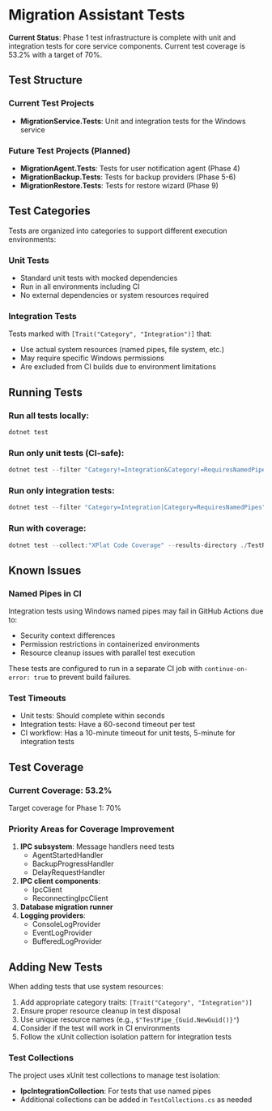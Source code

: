 # Migration Assistant Tests

**Current Status**: Phase 1 test infrastructure is complete with unit and integration tests for core service components. Current test coverage is 53.2% with a target of 70%.

## Test Structure

### Current Test Projects
- **MigrationService.Tests**: Unit and integration tests for the Windows service

### Future Test Projects (Planned)
- **MigrationAgent.Tests**: Tests for user notification agent (Phase 4)
- **MigrationBackup.Tests**: Tests for backup providers (Phase 5-6)
- **MigrationRestore.Tests**: Tests for restore wizard (Phase 9)

## Test Categories

Tests are organized into categories to support different execution environments:

### Unit Tests
- Standard unit tests with mocked dependencies
- Run in all environments including CI
- No external dependencies or system resources required

### Integration Tests
Tests marked with `[Trait("Category", "Integration")]` that:
- Use actual system resources (named pipes, file system, etc.)
- May require specific Windows permissions
- Are excluded from CI builds due to environment limitations

## Running Tests

### Run all tests locally:
```powershell
dotnet test
```

### Run only unit tests (CI-safe):
```powershell
dotnet test --filter "Category!=Integration&Category!=RequiresNamedPipes"
```

### Run only integration tests:
```powershell
dotnet test --filter "Category=Integration|Category=RequiresNamedPipes"
```

### Run with coverage:
```powershell
dotnet test --collect:"XPlat Code Coverage" --results-directory ./TestResults
```

## Known Issues

### Named Pipes in CI
Integration tests using Windows named pipes may fail in GitHub Actions due to:
- Security context differences
- Permission restrictions in containerized environments  
- Resource cleanup issues with parallel test execution

These tests are configured to run in a separate CI job with `continue-on-error: true` to prevent build failures.

### Test Timeouts
- Unit tests: Should complete within seconds
- Integration tests: Have a 60-second timeout per test
- CI workflow: Has a 10-minute timeout for unit tests, 5-minute for integration tests

## Test Coverage

### Current Coverage: 53.2%
Target coverage for Phase 1: 70%

### Priority Areas for Coverage Improvement
1. **IPC subsystem**: Message handlers need tests
   - AgentStartedHandler
   - BackupProgressHandler  
   - DelayRequestHandler
2. **IPC client components**: 
   - IpcClient
   - ReconnectingIpcClient
3. **Database migration runner**
4. **Logging providers**:
   - ConsoleLogProvider
   - EventLogProvider
   - BufferedLogProvider

## Adding New Tests

When adding tests that use system resources:
1. Add appropriate category traits: `[Trait("Category", "Integration")]`
2. Ensure proper resource cleanup in test disposal
3. Use unique resource names (e.g., `$"TestPipe_{Guid.NewGuid()}"`)
4. Consider if the test will work in CI environments
5. Follow the xUnit collection isolation pattern for integration tests

### Test Collections

The project uses xUnit test collections to manage test isolation:
- **IpcIntegrationCollection**: For tests that use named pipes
- Additional collections can be added in `TestCollections.cs` as needed
